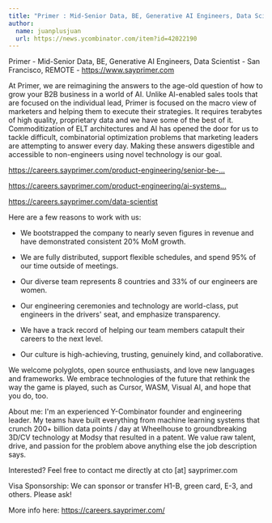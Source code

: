 ```yaml
---
title: "Primer : Mid-Senior Data, BE, Generative AI Engineers, Data Scientist"
author:
  name: juanplusjuan
  url: https://news.ycombinator.com/item?id=42022190
---
```

Primer - Mid-Senior Data, BE, Generative AI Engineers, Data Scientist - San Francisco, REMOTE - <a href="https:&#x2F;&#x2F;www.sayprimer.com" rel="nofollow">https:&#x2F;&#x2F;www.sayprimer.com</a>

At Primer, we are reimagining the answers to the age-old question of how to grow your B2B business in a world of AI.  Unlike AI-enabled sales tools that are focused on the individual lead, Primer is focused on the macro view of marketers and helping them to execute their strategies.  It requires terabytes of high quality, proprietary data and we have some of the best of it.  Commoditization of ELT architectures and AI has opened the door for us to tackle difficult, combinatorial optimization problems that marketing leaders are attempting to answer every day.  Making these answers digestible and accessible to non-engineers using novel technology is our goal.

<a href="https:&#x2F;&#x2F;careers.sayprimer.com&#x2F;product-engineering&#x2F;senior-be-engineer-data-integrations" rel="nofollow">https:&#x2F;&#x2F;careers.sayprimer.com&#x2F;product-engineering&#x2F;senior-be-...</a>

<a href="https:&#x2F;&#x2F;careers.sayprimer.com&#x2F;product-engineering&#x2F;ai-systems-engineer-retrieval-augmented-generation-rag" rel="nofollow">https:&#x2F;&#x2F;careers.sayprimer.com&#x2F;product-engineering&#x2F;ai-systems...</a>

<a href="https:&#x2F;&#x2F;careers.sayprimer.com&#x2F;data-scientist" rel="nofollow">https:&#x2F;&#x2F;careers.sayprimer.com&#x2F;data-scientist</a>

Here are a few reasons to work with us:

* We bootstrapped the company to nearly seven figures in revenue and have demonstrated consistent 20% MoM growth.

* We are fully distributed, support flexible schedules, and spend 95% of our time outside of meetings.

* Our diverse team represents 8 countries and 33% of our engineers are women.

* Our engineering ceremonies and technology are world-class, put engineers in the drivers&#x27; seat, and emphasize transparency.

* We have a track record of helping our team members catapult their careers to the next level.

* Our culture is high-achieving, trusting, genuinely kind, and collaborative.

We welcome polyglots, open source enthusiasts, and love new languages and frameworks. We embrace technologies of the future that rethink the way the game is played, such as Cursor, WASM, Visual AI, and hope that you do, too.

About me: I&#x27;m an experienced Y-Combinator founder and engineering leader. My teams have built everything from machine learning systems that crunch 200+ billion data points &#x2F; day at Wheelhouse to groundbreaking 3D&#x2F;CV technology at Modsy that resulted in a patent. We value raw talent, drive, and passion for the problem above anything else the job description says.

Interested? Feel free to contact me directly at cto [at] sayprimer.com

Visa Sponsorship: We can sponsor or transfer H1-B, green card, E-3, and others.  Please ask!

More info here: <a href="https:&#x2F;&#x2F;careers.sayprimer.com&#x2F;" rel="nofollow">https:&#x2F;&#x2F;careers.sayprimer.com&#x2F;</a>
<JobApplication />
